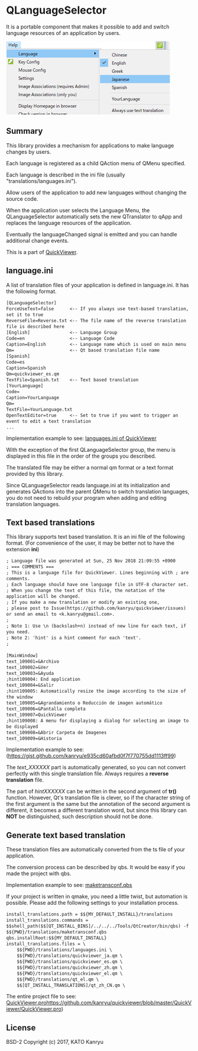 # QLanguageSelector
It is a portable component that makes it possible to add and switch language resources of an application by users.

![Language Selector Menu](https://github.com/kanryu/qlanguageselector/blob/master/docs/qlanguagemenu.png?raw=true)

## Summary

This library provides a mechanism for applications to make language changes by users.

Each language is registered as a child QAction menu of QMenu specified.

Each language is described in the ini file (usually "translations/languages.ini").

Allow users of the application to add new languages without changing the source code.

When the application user selects the Language Menu,
 the QLanguageSelector automatically sets the new QTranslator
 to qApp and replaces the language resources of the application.

Eventually the languageChanged signal is emitted and you can handle additional change events.


This is a part of [QuickViewer](https://github.com/kanryu/quickviewer).

## language.ini

A list of translation files of your application is defined in language.ini. It has the following format.

```
[QLanguageSelector]
ForceUseText=false      <-- If you always use text-based translation, set it to true
ReverseFile=Reverse.txt <-- The file name of the reverse translation file is described here
[English]               <-- Language Group
Code=en                 <-- Language Code
Caption=English         <-- Language name which is used on main menu
Qm=                     <-- Qt based translation file name
[Spanish]
Code=es
Caption=Spanish
Qm=quickviewer_es.qm
TextFile=Spanish.txt    <-- Text based translation
[YourLanguage]
Code=
Caption=YourLanguage
Qm=
TextFile=YourLanguage.txt
OpenTextEditor=true     <-- Set to true if you want to trigger an event to edit a text translation
...
```

Implementation example to see: [languages.ini of QuickViewer](https://github.com/kanryu/quickviewer/blob/master/QuickViewer/translations/languages.ini)

With the exception of the first QLanguageSelector group, the menu is displayed in this file in the order of the groups you described.

The translated file may be either a normal qm format or a text format provided by this library.

Since QLanguageSelector reads language.ini at its initialization and generates QActions into the parent QMenu to switch translation languages, you do not need to rebuild your program when adding and editing translation languages.

## Text based translations

This library supports text based translation. It is an ini file of the following format. (For convenience of the user, it may be better not to have the extension **ini**)

```
; Language file was generated at Sun, 25 Nov 2018 21:09:55 +0900
; === COMMENTS ===
; This is a language file for QuickViewer. Lines beginning with ; are comments.
; Each language should have one language file in UTF-8 character set.
; When you change the text of this file, the notation of the application will be changed.
; If you make a new translation or modify an existing one,
; please post to Issue(https://github.com/kanryu/quickviewer/issues) or send an email to <k.kanryu@gmail.com>.
; 
; Note 1: Use \n (backslash+n) instead of new line for each text, if you need.
; Note 2: 'hint' is a hint comment for each 'text'.
; 

[MainWindow]
text_109001=&Archivo
text_109002=&Ver
text_109003=&Ayuda
;hint109004: End application
text_109004=&Salir
;hint109005: Automatically resize the image according to the size of the window
text_109005=&Agrandamiento o Reducción de imagen automático
text_109006=&Pantalla completa
text_109007=QuickViewer
;hint109008: A menu for displaying a dialog for selecting an image to be displayed
text_109008=&Abrir Carpeta de Imagenes
text_109009=&Historia
```

Implementation example to see: (https://gist.github.com/kanryu/e935cd60afbd0f7f770755dd1113ff99)

The *text_XXXXXX* part is automatically generated, so you can not convert perfectly with this single translation file. Always requires a **reverse translation** file.

The part of *hintXXXXXX* can be written in the second argument of **tr()** function. However, Qt's translation file is clever, so if the character string of the first argument is the same but the annotation of the second argument is different, it becomes a different translation word, but since this library can **NOT** be distinguished, such description should not be done.

## Generate text based translation

These translation files are automatically converted from the ts file of your application.

The conversion process can be described by qbs. It would be easy if you made the project with qbs.

Implementation example to see: [maketransconf.qbs](https://github.com/kanryu/quickviewer/blob/master/QuickViewer/translations/maketransconf.qbs)


If your project is written in qmake, you need a little twist, but automation is possible. Please add the following settings to your installation process.


    install_translations.path = $${MY_DEFAULT_INSTALL}/translations
    install_translations.commands = $$shell_path($$[QT_INSTALL_BINS]/../../../Tools/QtCreator/bin/qbs) -f $${PWD}/translations/maketransconf.qbs qbs.installRoot:$${MY_DEFAULT_INSTALL}
    install_translations.files = \
        $${PWD}/translations/languages.ini \
        $${PWD}/translations/quickviewer_ja.qm \
        $${PWD}/translations/quickviewer_es.qm \
        $${PWD}/translations/quickviewer_zh.qm \
        $${PWD}/translations/quickviewer_el.qm \
        $${PWD}/translations/qt_el.qm \
        $$[QT_INSTALL_TRANSLATIONS]/qt_zh_CN.qm \

The entire project file to see: [QuickViewer.pro]()https://github.com/kanryu/quickviewer/blob/master/QuickViewer/QuickViewer.pro)

## License
BSD-2
Copyright (c) 2017, KATO Kanryu


